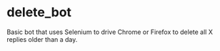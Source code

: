 # delete_bot

Basic bot that uses Selenium to drive Chrome or Firefox to delete all X replies older than a day.
